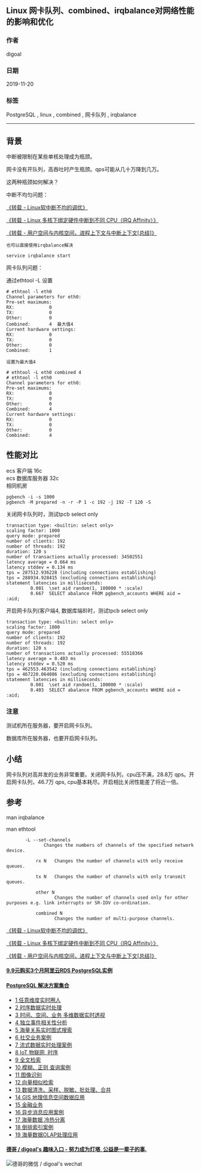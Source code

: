 ## Linux 网卡队列、combined、irqbalance对网络性能的影响和优化  
                                                                                                     
### 作者                                                            
digoal                                                                                                     
                                                                                                     
### 日期                                                                                                     
2019-11-20                                                                                                 
                                                                                                     
### 标签                                                                                                     
PostgreSQL , linux , combined , 网卡队列 , irqbalance  
                                                                                                     
----                                                                                                     
                                                                                                     
## 背景  
中断被限制在某些单核处理成为瓶颈。  
  
网卡没有开队列，高吞吐时产生瓶颈。qps可能从几十万降到几万。         
  
这两种瓶颈如何解决？  
  
中断不均匀问题：  
  
[《转载 - Linux软中断不均的调优》](../201611/20161120_06.md)    
  
[《转载 - Linux 多核下绑定硬件中断到不同 CPU（IRQ Affinity）》](../201611/20161120_04.md)    
  
[《转载 - 用户空间与内核空间，进程上下文与中断上下文[总结]》](../201611/20161120_01.md)    
  
```  
也可以直接使用irqbalance解决  
  
service irqbalance start  
```  
  
网卡队列问题：  
  
通过ethtool -L 设置  
  
  
```  
# ethtool -l eth0  
Channel parameters for eth0:  
Pre-set maximums:  
RX:             0  
TX:             0  
Other:          0  
Combined:       4  最大值4  
Current hardware settings:  
RX:             0  
TX:             0  
Other:          0  
Combined:       1  
  
设置为最大值4  
  
# ethtool -L eth0 combined 4  
# ethtool -l eth0  
Channel parameters for eth0:  
Pre-set maximums:  
RX:             0  
TX:             0  
Other:          0  
Combined:       4  
Current hardware settings:  
RX:             0  
TX:             0  
Other:          0  
Combined:       4  
```  
  
## 性能对比  
ecs 客户端 16c   
ecs 数据库服务器 32c   
相同机房  
  
```  
pgbench -i -s 1000  
pgbench -M prepared -n -r -P 1 -c 192 -j 192 -T 120 -S  
```  
  
关闭网卡队列时，测试tpcb select only  
  
```  
transaction type: <builtin: select only>  
scaling factor: 1000  
query mode: prepared  
number of clients: 192  
number of threads: 192  
duration: 120 s  
number of transactions actually processed: 34502551  
latency average = 0.664 ms  
latency stddev = 0.134 ms  
tps = 287512.936228 (including connections establishing)  
tps = 288934.928415 (excluding connections establishing)  
statement latencies in milliseconds:  
         0.001  \set aid random(1, 100000 * :scale)  
         0.667  SELECT abalance FROM pgbench_accounts WHERE aid = :aid;  
```  
  
开启网卡队列(客户端4, 数据库端8)时，测试tpcb select only  
  
```  
transaction type: <builtin: select only>  
scaling factor: 1000  
query mode: prepared  
number of clients: 192  
number of threads: 192  
duration: 120 s  
number of transactions actually processed: 55518366  
latency average = 0.403 ms  
latency stddev = 0.520 ms  
tps = 462553.463542 (including connections establishing)  
tps = 467220.064086 (excluding connections establishing)  
statement latencies in milliseconds:  
         0.001  \set aid random(1, 100000 * :scale)  
         0.403  SELECT abalance FROM pgbench_accounts WHERE aid = :aid;  
```  
  
### 注意  
测试机所在服务器，要开启网卡队列。  
  
数据库所在服务器，也要开启网卡队列。  
  
## 小结  
网卡队列对高并发的业务非常重要。关闭网卡队列，cpu压不满，28.8万 qps。开启网卡队列，46.7万 qps,  cpu基本耗尽。开启相比关闭性能差了将近一倍。  
  
## 参考  
man irqbalance  
  
man ethtool  
  
```  
       -L --set-channels  
              Changes the numbers of channels of the specified network device.  
  
           rx N   Changes the number of channels with only receive queues.  
  
           tx N   Changes the number of channels with only transmit queues.  
  
           other N  
                  Changes the number of channels used only for other purposes e.g. link interrupts or SR-IOV co-ordination.  
  
           combined N  
                  Changes the number of multi-purpose channels.  
```  
  
[《转载 - Linux软中断不均的调优》](../201611/20161120_06.md)    
  
[《转载 - Linux 多核下绑定硬件中断到不同 CPU（IRQ Affinity）》](../201611/20161120_04.md)    
  
[《转载 - 用户空间与内核空间，进程上下文与中断上下文[总结]》](../201611/20161120_01.md)    
    
  
  
  
  
  
  
  
  
  
  
  
  
  
  
  
  
  
  
  
  
  
  
  
  
  
  
  
#### [9.9元购买3个月阿里云RDS PostgreSQL实例](https://www.aliyun.com/database/postgresqlactivity "57258f76c37864c6e6d23383d05714ea")
  
  
#### [PostgreSQL 解决方案集合](https://yq.aliyun.com/topic/118 "40cff096e9ed7122c512b35d8561d9c8")
- [1 任意维度实时圈人](https://yq.aliyun.com/topic/118 "40cff096e9ed7122c512b35d8561d9c8")
- [2 时序数据实时处理](https://yq.aliyun.com/topic/118 "40cff096e9ed7122c512b35d8561d9c8")
- [3 时间、空间、业务 多维数据实时透视](https://yq.aliyun.com/topic/118 "40cff096e9ed7122c512b35d8561d9c8")
- [4 独立事件相关性分析](https://yq.aliyun.com/topic/118 "40cff096e9ed7122c512b35d8561d9c8")
- [5 海量关系实时图式搜索](https://yq.aliyun.com/topic/118 "40cff096e9ed7122c512b35d8561d9c8")
- [6 社交业务案例](https://yq.aliyun.com/topic/118 "40cff096e9ed7122c512b35d8561d9c8")
- [7 流式数据实时处理案例](https://yq.aliyun.com/topic/118 "40cff096e9ed7122c512b35d8561d9c8")
- [8 IoT 物联网, 时序](https://yq.aliyun.com/topic/118 "40cff096e9ed7122c512b35d8561d9c8")
- [9 全文检索](https://yq.aliyun.com/topic/118 "40cff096e9ed7122c512b35d8561d9c8")
- [10 模糊、正则 查询案例](https://yq.aliyun.com/topic/118 "40cff096e9ed7122c512b35d8561d9c8")
- [11 图像识别](https://yq.aliyun.com/topic/118 "40cff096e9ed7122c512b35d8561d9c8")
- [12 向量相似检索](https://yq.aliyun.com/topic/118 "40cff096e9ed7122c512b35d8561d9c8")
- [13 数据清洗、采样、脱敏、批处理、合并](https://yq.aliyun.com/topic/118 "40cff096e9ed7122c512b35d8561d9c8")
- [14 GIS 地理信息空间数据应用](https://yq.aliyun.com/topic/118 "40cff096e9ed7122c512b35d8561d9c8")
- [15 金融业务](https://yq.aliyun.com/topic/118 "40cff096e9ed7122c512b35d8561d9c8")
- [16 异步消息应用案例](https://yq.aliyun.com/topic/118 "40cff096e9ed7122c512b35d8561d9c8")
- [17 海量数据 冷热分离](https://yq.aliyun.com/topic/118 "40cff096e9ed7122c512b35d8561d9c8")
- [18 倒排索引案例](https://yq.aliyun.com/topic/118 "40cff096e9ed7122c512b35d8561d9c8")
- [19 海量数据OLAP处理应用](https://yq.aliyun.com/topic/118 "40cff096e9ed7122c512b35d8561d9c8")
  
  
#### [德哥 / digoal's 趣味入口 - 努力成为灯塔, 公益是一辈子的事.](https://github.com/digoal/blog/blob/master/README.md "22709685feb7cab07d30f30387f0a9ae")
  
  
![德哥的微信 / digoal's wechat](../pic/digoal_weixin.jpg "f7ad92eeba24523fd47a6e1a0e691b59")
  
